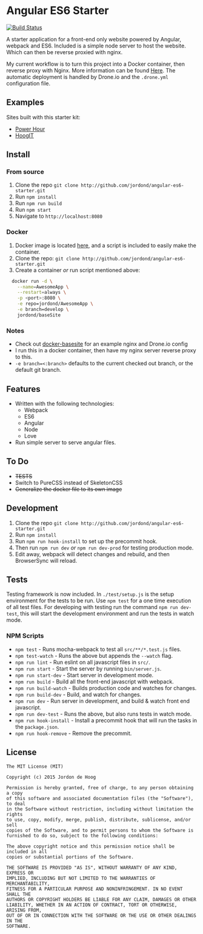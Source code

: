 # Angular ES6 Starter

[![Build Status](https://drone.hoogit.ca/api/badges/jordond/angular-es6-starter/status.svg)](https://drone.hoogit.ca/jordond/angular-es6-starter)

A starter application for a front-end only website powered by Angular, webpack and ES6.  Included is a simple node server to host the website.  Which can then be reverse proxied with nginx.

My current workflow is to turn this project into a Docker container, then reverse proxy with Nginx.  More information can be found [Here](https://github.com/jordond/docker-baseSite).  The automatic deployment is handled by Drone.io and the `.drone.yml` configuration file.

## Examples

Sites built with this starter kit:

- [Power Hour](http://powerhourapp.ca)
- [HoogIT](http://hoogit.ca)

## Install

### From source

1. Clone the repo `git clone http://github.com/jordond/angular-es6-starter.git`
1. Run `npm install`
1. Run `npm run build`
1. Run `npm start`
1. Navigate to `http://localhost:8080`

### Docker

1. Docker image is located [here](https://github.com/jordond/docker-baseSite), and a script is included to easily make the container.
1. Clone the repo: `git clone http://github.com/jordond/angular-es6-starter.git`
1. Create a container *or* run script mentioned above:

```bash
  docker run -d \
    --name=AwesomeApp \
    --restart=always \
    -p <port>:8080 \
    -e repo=jordond/AwesomeApp \
    -e branch=develop \
    jordond/baseSite
```

### Notes

- Check out [docker-basesite](https://github.com/jordond/docker-baseSite) for an example nginx and Drone.io config
- I run this in a docker container, then have my nginx server reverse proxy to this.
- `-e branch=<:branch>` defaults to the current checked out branch, or the default git branch.

## Features

- Written with the following technologies:
  - Webpack
  - ES6
  - Angular
  - Node
  - Love
- Run simple server to serve angular files.

## To Do

- ~~TESTS~~
- Switch to PureCSS instead of SkeletonCSS
- ~~Generalize the docker file to its own image~~

## Development

1. Clone the repo `git clone http://github.com/jordond/angular-es6-starter.git`
1. Run `npm install`
1. Run `npm run hook-install` to set up the precommit hook.
1. Then run `npm run dev` *or* `npm run dev-prod` for testing production mode.
1. Edit away, webpack will detect changes and rebuild, and then BrowserSync will reload.

## Tests

Testing framework is now included. In `./test/setup.js` is the setup environment for the tests to be run.  Use `npm test` for a one time execution of all test files.  For developing with testing run the command `npm run dev-test`, this will start the development environment and run the tests in watch mode.

### NPM Scripts

- `npm test`             - Runs mocha-webpack to test all `src/**/*.test.js` files.
- `npm test-watch`       - Runs the above but appends the `--watch` flag.
- `npm run lint`         - Run eslint on all javascript files in `src/`.
- `npm run start`        - Start the server by running `bin/server.js`.
- `npm run start-dev`    - Start server in development mode.
- `npm run build`        - Build all the front-end javascript with webpack.
- `npm run build-watch`  - Builds production code and watches for changes.
- `npm run build-dev`    - Build, and watch for changes.
- `npm run dev`          - Run server in development, and build & watch front end javascript.
- `npm run dev-test`     - Runs the above, but also runs tests in watch mode.
- `npm run hook-install` - Install a precommit hook that will run the tasks in the `package.json`.
- `npm run hook-remove`  - Remove the precommit.

## License

```text
The MIT License (MIT)

Copyright (c) 2015 Jordon de Hoog

Permission is hereby granted, free of charge, to any person obtaining a copy
of this software and associated documentation files (the "Software"), to deal
in the Software without restriction, including without limitation the rights
to use, copy, modify, merge, publish, distribute, sublicense, and/or sell
copies of the Software, and to permit persons to whom the Software is
furnished to do so, subject to the following conditions:

The above copyright notice and this permission notice shall be included in all
copies or substantial portions of the Software.

THE SOFTWARE IS PROVIDED "AS IS", WITHOUT WARRANTY OF ANY KIND, EXPRESS OR
IMPLIED, INCLUDING BUT NOT LIMITED TO THE WARRANTIES OF MERCHANTABILITY,
FITNESS FOR A PARTICULAR PURPOSE AND NONINFRINGEMENT. IN NO EVENT SHALL THE
AUTHORS OR COPYRIGHT HOLDERS BE LIABLE FOR ANY CLAIM, DAMAGES OR OTHER
LIABILITY, WHETHER IN AN ACTION OF CONTRACT, TORT OR OTHERWISE, ARISING FROM,
OUT OF OR IN CONNECTION WITH THE SOFTWARE OR THE USE OR OTHER DEALINGS IN THE
SOFTWARE.
```
